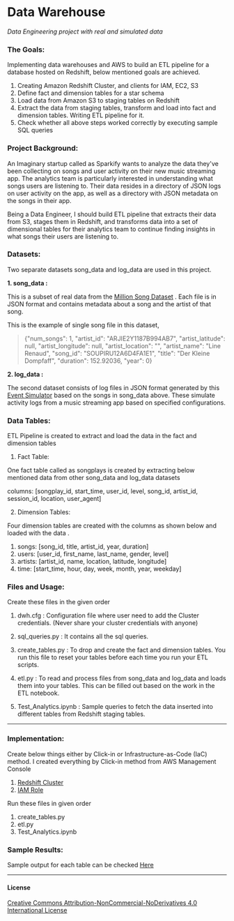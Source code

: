 # Data Warehouse

_Data Engineering project with real and simulated data_

### The Goals:

Implementing data warehouses and AWS to build an ETL pipeline for a database hosted on Redshift, below mentioned goals are achieved.
1. Creating Amazon Redshift Cluster, and clients for IAM, EC2, S3
2. Define fact and dimension tables for a star schema
3. Load data from Amazon S3 to staging tables on Redshift
4. Extract the data from staging tables, transform and load into fact and dimension tables. Writing ETL pipeline for it.
5. Check whether all above steps worked correctly by executing sample SQL queries

### Project Background:

An Imaginary startup called as Sparkify wants to analyze the data they've been collecting on songs and user activity on their new music streaming app. 
The analytics team is particularly interested in understanding what songs users are listening to. 
Their data resides in a directory of JSON logs on user activity on the app, as well as a directory with JSON metadata on the songs in their app.

Being a Data Engineer, I should build ETL pipeline that extracts their data from S3, stages them in Redshift, and transforms data into a set of dimensional tables for their analytics team to continue finding insights in what songs their users are listening to.

### Datasets:

Two separate datasets song_data and log_data are used in this project.

**1. song_data :**

This is a subset of real data from the [Million Song Dataset](http://millionsongdataset.com/) . Each file is in JSON format and contains metadata about a song and the artist of that song.

This is the example of single song file in this dataset,

>{"num_songs": 1, "artist_id": "ARJIE2Y1187B994AB7", "artist_latitude": null, "artist_longitude": null, "artist_location": "", "artist_name": "Line Renaud", "song_id": "SOUPIRU12A6D4FA1E1", "title": "Der Kleine Dompfaff", "duration": 152.92036, "year": 0}

**2. log_data :**

The second dataset consists of log files in JSON format generated by this [Event Simulator](https://github.com/Interana/eventsim) based on the songs in song_data above. These simulate activity logs from a music streaming app based on specified configurations.

### Data Tables:

ETL Pipeline is created to extract and load the data in the fact and dimension tables

1. Fact Table:

One fact table called as songplays is created by extracting below mentioned data from other song_data and log_data datasets

columns: [songplay_id, start_time, user_id, level, song_id, artist_id, session_id, location, user_agent]


2. Dimension Tables:

Four dimension tables are created with the columns as shown below and loaded with the data .

1. songs: [song_id, title, artist_id, year, duration]
2. users: [user_id, first_name, last_name, gender, level]
3. artists: [artist_id, name, location, latitude, longitude]
4. time: [start_time, hour, day, week, month, year, weekday]

### Files and Usage:

Create these files in the given order

1. dwh.cfg : Configuration file where user need to add the Cluster credentials. (Never share your cluster credentials with anyone)

2. sql_queries.py : It contains all the sql queries.

3. create_tables.py : To drop and create the fact and dimension tables. You run this file to reset your tables before each time you run your ETL scripts.

4. etl.py : To read and process files from song_data and log_data and loads them into your tables. This can be filled out based on the work in the ETL notebook.

5. Test_Analytics.ipynb : Sample queries to fetch the data inserted into different tables from Redshift staging tables.

-----------------------------------------------------

### Implementation:

Create below things either by Click-in or Infrastructure-as-Code (IaC) method. I created everything by Click-in method from AWS Management Console

1. [Redshift Cluster](https://docs.aws.amazon.com/redshift/latest/dg/tutorial-loading-data-launch-cluster.html)
2. [IAM Role](https://docs.aws.amazon.com/AWSEC2/latest/UserGuide/iam-roles-for-amazon-ec2.html)

Run these files in given order

1. create_tables.py
2. etl.py
3. Test_Analytics.ipynb

### Sample Results:

Sample output for each table can be checked [Here](https://github.com/17rsuraj/data-engineer)

------------------------------------------------------

#### License

[Creative Commons Attribution-NonCommercial-NoDerivatives 4.0 International License](https://creativecommons.org/licenses/by-nc-nd/4.0/)
